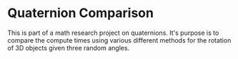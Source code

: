 # Quaternion Comparison
This is part of a math research project on quaternions. It's purpose is to compare the compute times using various different methods for the rotation of 3D objects given three random angles.
